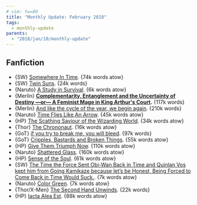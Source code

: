 ```yaml
---
# vim: tw=80
title: "Monthly Update: February 2018"
tags:
  - monthly-update
parents:
  - "2018/jan/10/monthly-update"
---
```


## Fanfiction

 - {SW} [Somewhere In Time](https://archiveofourown.org/works/11113119). {74k words atow}
 - {SW} [Twin Suns](https://archiveofourown.org/works/10843560). {24k words}
 - {Naruto} [A Study in Survival](https://archiveofourown.org/works/12299313). {6k words atow}
 - {Merlin} **[Complementarity, Entanglement and the Uncertainty of Destiny —or— A Feminist Mage in King Arthur's Court](https://archiveofourown.org/works/7755808).** {117k words}
 - {Merlin} [And like the cycle of the year, we begin again](https://archiveofourown.org/works/6092269). {210k words}
 - {Naruto} [Time Flies Like An Arrow](https://archiveofourown.org/works/12668358). {45k words atow}
 - {HP} [The Scathing Saviour of the Wizarding World](https://archiveofourown.org/works/6394219). {34k words atow}
 - {Thor} [The Chrononaut](https://archiveofourown.org/works/12822624). {16k words atow}
 - {GoT} [if you try to break me, you will bleed](https://archiveofourown.org/works/8102932). {97k words}
 - {GoT} [Cripples, Bastards and Broken Things](https://archiveofourown.org/works/11743071). {55k words atow}
 - {HP} [Give Them Triumph Now](https://archiveofourown.org/works/7697920). {110k words atow}
 - {Naruto} [Shattered Glass](https://archiveofourown.org/works/8892235). {160k words atow}
 - {HP} [Sense of the Soul](https://archiveofourown.org/works/10842981). {61k words atow}
 - {SW} [The Time the Force Sent Obi-Wan Back in Time and Quinlan Vos kept him from Going Kamikaze because let’s be Honest, Being Forced to Come Back in Time Would Suck.](https://archiveofourown.org/works/10544868). {7k words atow}
 - {Naruto} [Color Green](https://archiveofourown.org/works/13301145). {7k words atow}
 - {Thor/X-Men} [The Second Hand Unwinds](https://archiveofourown.org/works/10729617). {22k words}
 - {HP} [Iacta Alea Est](https://archiveofourown.org/works/11491209). {88k words atow}
